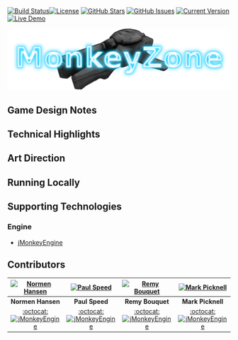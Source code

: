 [![Build Status](https://travis-ci.org/SkidRunner/MonkeyZone.svg?branch=master)](https://travis-ci.org/SkidRunner/MonkeyZone)[![License](https://img.shields.io/badge/License-BSD%203--Clause-blue.svg)](https://opensource.org/licenses/BSD-3-Clause) [![GitHub Stars](https://img.shields.io/github/stars/SkidRunner/MonkeyZone.svg)](https://github.com/SkidRunner/MonkeyZone/stargazers)
[![GitHub Issues](https://img.shields.io/github/issues/SkidRunner/MonkeyZone.svg)](https://github.com/SkidRunner/MonkeyZone/issues) [![Current Version](https://img.shields.io/badge/version-1.0.0-green.svg)](https://github.com/SkidRunner/MonkeyZone) [![Live Demo](https://img.shields.io/badge/demo-online-red.svg)]()

[![README](https://github.com/SkidRunner/MonkeyZone/blob/master/README.png)]()

## Game Design Notes

## Technical Highlights

## Art Direction

## Running Locally

## Supporting Technologies
### Engine
* [jMonkeyEngine](http://jmonkeyengine.org/)

## Contributors

| [![Normen Hansen](https://jme-hub-cdn-jmonkeyengineor.netdna-ssl.com/user_avatar/hub.jmonkeyengine.org/normen/120/337_1.png)](https://hub.jmonkeyengine.org/users/normen) | [![Paul Speed](https://jme-hub-cdn-jmonkeyengineor.netdna-ssl.com/user_avatar/hub.jmonkeyengine.org/pspeed/120/516_1.png)](https://hub.jmonkeyengine.org/users/pspeed) | [![Remy Bouquet](https://jme-hub-cdn-jmonkeyengineor.netdna-ssl.com/user_avatar/hub.jmonkeyengine.org/nehon/120/393_1.png)](https://hub.jmonkeyengine.org/users/nehon) | [![Mark Picknell](https://jme-hub-cdn-jmonkeyengineor.netdna-ssl.com/user_avatar/hub.jmonkeyengine.org/skidrunner/120/1937_1.png)](https://hub.jmonkeyengine.org/users/skidrunner) |
|:---:|:---:|:---:|:---:|
| **Normen Hansen** | **Paul Speed** | **Remy Bouquet** | **Mark Picknell** |
| [:octocat:](https://github.com/normen) [![jMonkeyEngine](https://avatars0.githubusercontent.com/u/1562906?v=3&s=20)](https://hub.jmonkeyengine.org/users/normen) | [:octocat:](https://github.com/pspeed42) [![jMonkeyEngine](https://avatars0.githubusercontent.com/u/1562906?v=3&s=20)](https://hub.jmonkeyengine.org/users/pspeed) | [:octocat:](https://github.com/nehon) [![jMonkeyEngine](https://avatars0.githubusercontent.com/u/1562906?v=3&s=20)](https://hub.jmonkeyengine.org/users/nehon) | [:octocat:](https://github.com/skidrunner) [![jMonkeyEngine](https://avatars0.githubusercontent.com/u/1562906?v=3&s=20)](https://hub.jmonkeyengine.org/users/skidrunner) |
